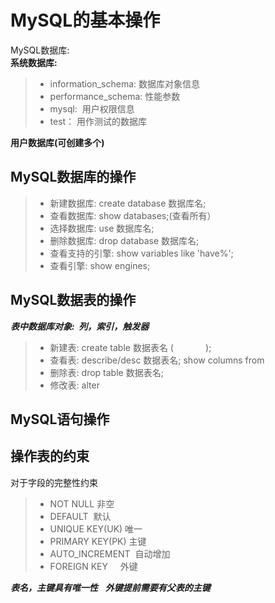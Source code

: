 # MySQL的基本操作

MySQL数据库:  
**系统数据库:**  
> - information_schema: 数据库对象信息  
> - performance_schema: 性能参数  
> - mysql:  用户权限信息  
> - test：  用作测试的数据库 

**用户数据库(可创建多个)**

## MySQL数据库的操作  
> - 新建数据库:  create database 数据库名;  
> - 查看数据库:  show databases;(查看所有）  
> - 选择数据库:  use 数据库名;  
> - 删除数据库:  drop database 数据库名;
> - 查看支持的引擎:  show variables like 'have%';  
> - 查看引擎:    show engines;

## MySQL数据表的操作  

***表中数据库对象:  列，索引，触发器***  
> - 新建表:  create table 数据表名 (             );  
> - 查看表:  describe/desc 数据表名; show columns from  
> - 删除表:  drop table 数据表名;  
> - 修改表:  alter 













## MySQL语句操作  











## 操作表的约束  
对于字段的完整性约束

> - NOT NULL 非空  
> - DEFAULT  默认  
> - UNIQUE KEY(UK)  唯一  
> - PRIMARY KEY(PK) 主键  
> - AUTO_INCREMENT  自动增加  
> - FOREIGN KEY     外键

***表名，主键具有唯一性***   
***外键提前需要有父表的主键***







